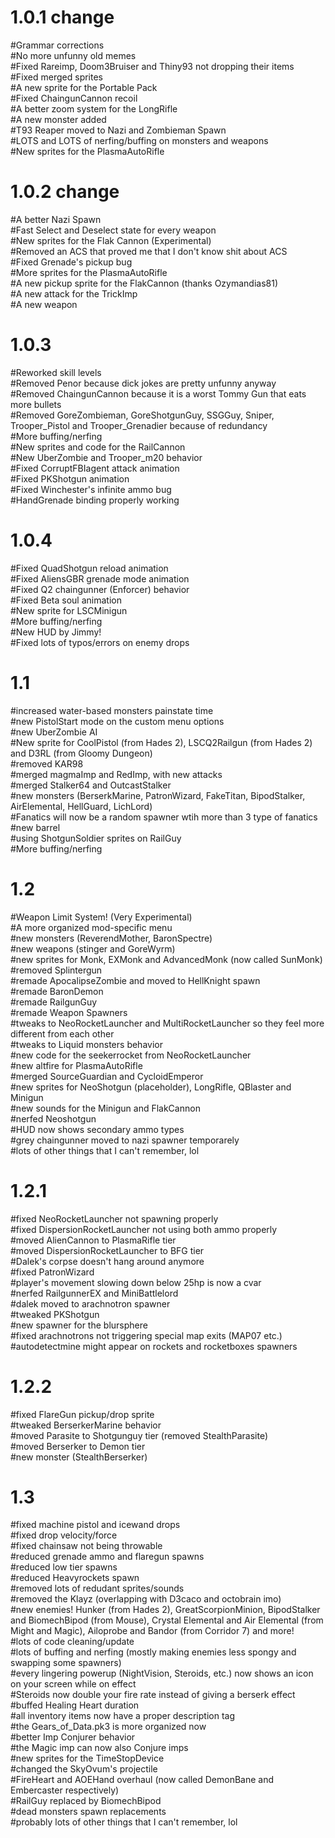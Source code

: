 1.0.1 change
=====
#Grammar corrections  
#No more unfunny old memes  
#Fixed Rareimp, Doom3Bruiser and Thiny93 not dropping their items  
#Fixed merged sprites  
#A new sprite for the Portable Pack  
#Fixed ChaingunCannon recoil  
#A better zoom system for the LongRifle  
#A new monster added  
#T93 Reaper moved to Nazi and Zombieman Spawn  
#LOTS and LOTS of nerfing/buffing on monsters and weapons  
#New sprites for the PlasmaAutoRifle  

1.0.2 change
=====
#A better Nazi Spawn  
#Fast Select and Deselect state for every weapon  
#New sprites for the Flak Cannon (Experimental)  
#Removed an ACS that proved me that I don't know shit about ACS  
#Fixed Grenade's pickup bug  
#More sprites for the PlasmaAutoRifle  
#A new pickup sprite for the FlakCannon (thanks Ozymandias81)  
#A new attack for the TrickImp  
#A new weapon  

1.0.3
=====
#Reworked skill levels  
#Removed Penor because dick jokes are pretty unfunny anyway  
#Removed ChaingunCannon because it is a worst Tommy Gun that eats more bullets  
#Removed GoreZombieman, GoreShotgunGuy, SSGGuy, Sniper, Trooper_Pistol and Trooper_Grenadier because of redundancy  
#More buffing/nerfing  
#New sprites and code for the RailCannon  
#New UberZombie and Trooper_m20 behavior  
#Fixed CorruptFBIagent attack animation  
#Fixed PKShotgun animation  
#Fixed Winchester's infinite ammo bug  
#HandGrenade binding properly working  

1.0.4
=====
#Fixed QuadShotgun reload animation  
#Fixed AliensGBR grenade mode animation  
#Fixed Q2 chaingunner (Enforcer) behavior  
#Fixed Beta soul animation  
#New sprite for LSCMinigun  
#More buffing/nerfing  
#New HUD by Jimmy!  
#Fixed lots of typos/errors on enemy drops  

1.1
=====
#increased water-based monsters painstate time  
#new PistolStart mode on the custom menu options  
#new UberZombie AI  
#New sprite for CoolPistol (from Hades 2), LSCQ2Railgun (from Hades 2) and D3RL (from Gloomy Dungeon)  
#removed KAR98  
#merged magmaImp and RedImp, with new attacks  
#merged Stalker64 and OutcastStalker  
#new monsters (BerserkMarine, PatronWizard, FakeTitan, BipodStalker, AirElemental, HellGuard, LichLord)  
#Fanatics will now be a random spawner wtih more than 3 type of fanatics  
#new barrel  
#using ShotgunSoldier sprites on RailGuy  
#More buffing/nerfing  

1.2
=====
#Weapon Limit System! (Very Experimental)  
#A more organized mod-specific menu  
#new monsters (ReverendMother, BaronSpectre)  
#new weapons (stinger and GoreWyrm)  
#new sprites for Monk, EXMonk and AdvancedMonk (now called SunMonk)  
#removed Splintergun  
#remade ApocalipseZombie and moved to HellKnight spawn  
#remade BaronDemon  
#remade RailgunGuy  
#remade Weapon Spawners  
#tweaks to NeoRocketLauncher and MultiRocketLauncher so they feel more different from each other  
#tweaks to Liquid monsters behavior  
#new code for the seekerrocket from NeoRocketLauncher  
#new altfire for PlasmaAutoRifle  
#merged SourceGuardian and CycloidEmperor  
#new sprites for NeoShotgun (placeholder), LongRifle, QBlaster and Minigun  
#new sounds for the Minigun and FlakCannon  
#nerfed Neoshotgun  
#HUD now shows secondary ammo types  
#grey chaingunner moved to nazi spawner temporarely  
#lots of other things that I can't remember, lol  

1.2.1
=====
#fixed NeoRocketLauncher not spawning properly  
#fixed DispersionRocketLauncher not using both ammo properly  
#moved AlienCannon to PlasmaRifle tier  
#moved DispersionRocketLauncher to BFG tier  
#Dalek's corpse doesn't hang around anymore  
#fixed PatronWizard  
#player's movement slowing down below 25hp is now a cvar  
#nerfed RailgunnerEX and MiniBattlelord  
#dalek moved to arachnotron spawner  
#tweaked PKShotgun  
#new spawner for the blursphere  
#fixed arachnotrons not triggering special map exits (MAP07 etc.)  
#autodetectmine might appear on rockets and rocketboxes spawners  

1.2.2
=====
#fixed FlareGun pickup/drop sprite  
#tweaked BerserkerMarine behavior  
#moved Parasite to Shotgunguy tier (removed StealthParasite)  
#moved Berserker to Demon tier  
#new monster (StealthBerserker)  

1.3
=====
#fixed machine pistol and icewand drops  
#fixed drop velocity/force  
#fixed chainsaw not being throwable  
#reduced grenade ammo and flaregun spawns  
#reduced low tier spawns  
#reduced Heavyrockets spawn  
#removed lots of redudant sprites/sounds  
#removed the Klayz (overlapping with D3caco and octobrain imo)  
#new enemies! Hunker (from Hades 2), GreatScorpionMinion, BipodStalker and BiomechBipod (from Mouse), Crystal Elemental and Air Elemental (from Might and Magic), Ailoprobe and Bandor (from Corridor 7) and more!  
#lots of code cleaning/update  
#lots of buffing and nerfing (mostly making enemies less spongy and swapping some spawners)  
#every lingering powerup (NightVision, Steroids, etc.) now shows an icon on your screen while on effect  
#Steroids now double your fire rate instead of giving a berserk effect  
#buffed Healing Heart duration  
#all inventory items now have a proper description tag  
#the Gears_of_Data.pk3 is more organized now  
#better Imp Conjurer behavior  
#the Magic imp can now also Conjure imps  
#new sprites for the TimeStopDevice  
#changed the SkyOvum's projectile  
#FireHeart and AOEHand overhaul (now called DemonBane and Embercaster respectively)  
#RailGuy replaced by BiomechBipod  
#dead monsters spawn replacements  
#probably lots of other things that I can't remember, lol  
